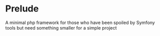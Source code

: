 # Prelude
A minimal php framework for those who have been spoiled by Symfony tools but need something smaller for a simple project
